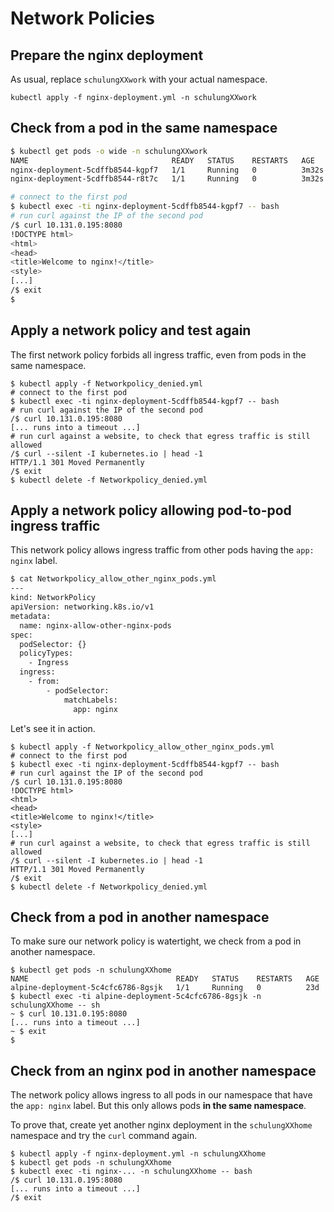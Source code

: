 # Network Policies

## Prepare the nginx deployment

As usual, replace `schulungXXwork` with your actual namespace.

```
kubectl apply -f nginx-deployment.yml -n schulungXXwork
```

## Check from a pod in the same namespace

```bash
$ kubectl get pods -o wide -n schulungXXwork
NAME                                READY   STATUS    RESTARTS   AGE     IP             NODE        NOMINATED NODE   READINESS GATES
nginx-deployment-5cdffb8544-kgpf7   1/1     Running   0          3m32s   10.129.5.87    worker-03   <none>           <none>
nginx-deployment-5cdffb8544-r8t7c   1/1     Running   0          3m32s   10.131.0.195   worker-02   <none>           <none>

# connect to the first pod
$ kubectl exec -ti nginx-deployment-5cdffb8544-kgpf7 -- bash
# run curl against the IP of the second pod
/$ curl 10.131.0.195:8080
!DOCTYPE html>
<html>
<head>
<title>Welcome to nginx!</title>
<style>
[...]
/$ exit
$
```

## Apply a network policy and test again

The first network policy forbids all ingress traffic, even from pods in the same
namespace.

```
$ kubectl apply -f Networkpolicy_denied.yml
# connect to the first pod
$ kubectl exec -ti nginx-deployment-5cdffb8544-kgpf7 -- bash
# run curl against the IP of the second pod
/$ curl 10.131.0.195:8080
[... runs into a timeout ...]
# run curl against a website, to check that egress traffic is still allowed
/$ curl --silent -I kubernetes.io | head -1
HTTP/1.1 301 Moved Permanently
/$ exit
$ kubectl delete -f Networkpolicy_denied.yml
```

## Apply a network policy allowing pod-to-pod ingress traffic

This network policy allows ingress traffic from other pods having the `app:
nginx` label.

```bash
$ cat Networkpolicy_allow_other_nginx_pods.yml
---
kind: NetworkPolicy
apiVersion: networking.k8s.io/v1
metadata:
  name: nginx-allow-other-nginx-pods
spec:
  podSelector: {}
  policyTypes:
    - Ingress
  ingress:
    - from:
        - podSelector:
            matchLabels:
              app: nginx
```

Let's see it in action.

```
$ kubectl apply -f Networkpolicy_allow_other_nginx_pods.yml
# connect to the first pod
$ kubectl exec -ti nginx-deployment-5cdffb8544-kgpf7 -- bash
# run curl against the IP of the second pod
/$ curl 10.131.0.195:8080
!DOCTYPE html>
<html>
<head>
<title>Welcome to nginx!</title>
<style>
[...]
# run curl against a website, to check that egress traffic is still allowed
/$ curl --silent -I kubernetes.io | head -1
HTTP/1.1 301 Moved Permanently
/$ exit
$ kubectl delete -f Networkpolicy_denied.yml
```

## Check from a pod in another namespace

To make sure our network policy is watertight, we check from a pod in another
namespace.

```
$ kubectl get pods -n schulungXXhome
NAME                                 READY   STATUS    RESTARTS   AGE
alpine-deployment-5c4cfc6786-8gsjk   1/1     Running   0          23d
$ kubectl exec -ti alpine-deployment-5c4cfc6786-8gsjk -n schulungXXhome -- sh
~ $ curl 10.131.0.195:8080
[... runs into a timeout ...]
~ $ exit
$
```

## Check from an nginx pod in another namespace

The network policy allows ingress to all pods in our namespace that have the
`app: nginx` label. But this only allows pods **in the same namespace**.

To prove that, create yet another nginx deployment in the `schulungXXhome`
namespace and try the `curl` command again.

```
$ kubectl apply -f nginx-deployment.yml -n schulungXXhome
$ kubectl get pods -n schulungXXhome
$ kubectl exec -ti nginx-... -n schulungXXhome -- bash
/$ curl 10.131.0.195:8080
[... runs into a timeout ...]
/$ exit
```

